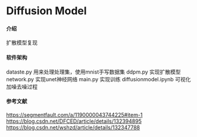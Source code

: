 # Diffusion Model

#### 介绍
扩散模型复现


#### 软件架构
dataste.py 用来处理处理集，使用mnist手写数据集
ddpm.py 实现扩散模型
network.py 实现unet神经网络
main.py 实现训练
diffusionmodel.ipynb 可视化加噪去噪过程


#### 参考文献
https://segmentfault.com/a/1190000043744225#item-1
https://blog.csdn.net/DFCED/article/details/132394895
https://blog.csdn.net/wshzd/article/details/132347788